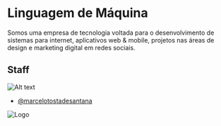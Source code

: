 
# Linguagem de Máquina

Somos uma empresa de tecnologia voltada para o desenvolvimento de sistemas para internet, aplicativos web & mobile, projetos nas áreas de design e marketing digital em redes sociais.


## Staff

![Alt text](https://www.linguagemdemaquina.com.br/logomarcas/logomarca_horizontal_pequena.png "Marcelo Tosta - FullStack Developer")
- [@marcelotostadesantana](https://www.instagram.com/marcelotostadesantana)




![Logo](https://www.linguagemdemaquina.com.br/logomarcas/logomarca_horizontal_pequena.png)

